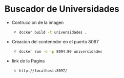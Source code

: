 # Buscador de Universidades
- Contruccion de la imagen 
    -   ```sh
        docker build -t universidades .
        ```

- Creacion del contenedor en el puerto 8097
    -   ```sh
        docker run -d -p 8094:80 universidades
        ```

- link de la Pagina
    -   ```sh
        http://localhost:8097/
        ```
